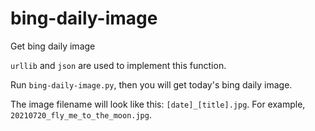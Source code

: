 # bing-daily-image

Get bing daily image

`urllib` and `json` are used to implement this function.

Run `bing-daily-image.py`, then you will get today's bing daily image.

The image filename will look like this: `[date]_[title].jpg`. For example, `20210720_fly_me_to_the_moon.jpg`.
